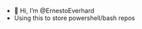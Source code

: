 - 👋 Hi, I’m @ErnestoEverhard
- Using this to store powershell/bash repos

<!---
ErnestoEverhard/ErnestoEverhard is a ✨ special ✨ repository because its `README.md` (this file) appears on your GitHub profile.
You can click the Preview link to take a look at your changes.
--->
